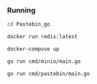 ### Running
```bash
cd Pastebin_go
```

```bash
docker run redis:latest
```

```bash
docker-compose up
```

```bash
go run cmd/minio/main.go
```

```bash
go run cmd/pastebin/main.go
```
